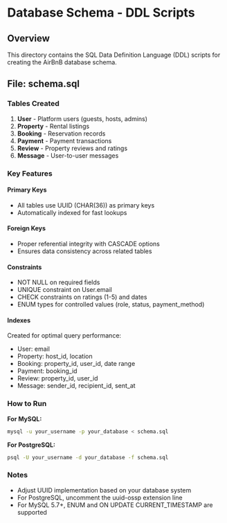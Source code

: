 # Database Schema - DDL Scripts

## Overview
This directory contains the SQL Data Definition Language (DDL) scripts for creating the AirBnB database schema.

## File: schema.sql

### Tables Created
1. **User** - Platform users (guests, hosts, admins)
2. **Property** - Rental listings
3. **Booking** - Reservation records
4. **Payment** - Payment transactions
5. **Review** - Property reviews and ratings
6. **Message** - User-to-user messages

### Key Features

#### Primary Keys
- All tables use UUID (CHAR(36)) as primary keys
- Automatically indexed for fast lookups

#### Foreign Keys
- Proper referential integrity with CASCADE options
- Ensures data consistency across related tables

#### Constraints
- NOT NULL on required fields
- UNIQUE constraint on User.email
- CHECK constraints on ratings (1-5) and dates
- ENUM types for controlled values (role, status, payment_method)

#### Indexes
Created for optimal query performance:
- User: email
- Property: host_id, location
- Booking: property_id, user_id, date range
- Payment: booking_id
- Review: property_id, user_id
- Message: sender_id, recipient_id, sent_at

### How to Run

**For MySQL:**
```bash
mysql -u your_username -p your_database < schema.sql
```

**For PostgreSQL:**
```bash
psql -U your_username -d your_database -f schema.sql
```

### Notes
- Adjust UUID implementation based on your database system
- For PostgreSQL, uncomment the uuid-ossp extension line
- For MySQL 5.7+, ENUM and ON UPDATE CURRENT_TIMESTAMP are supported